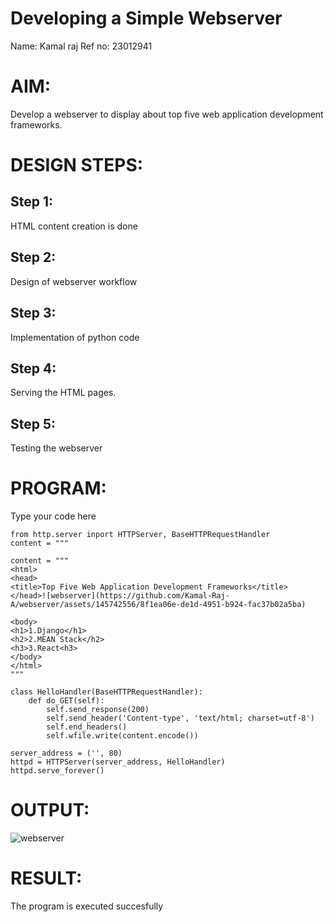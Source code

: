 # Developing a Simple Webserver
Name: Kamal raj
Ref no: 23012941

# AIM:

Develop a webserver to display about top five web application development frameworks.

# DESIGN STEPS:

## Step 1:

HTML content creation is done

## Step 2:

Design of webserver workflow

## Step 3:
Implementation of python code
## Step 4:

Serving the HTML pages.

## Step 5:

Testing the webserver
# PROGRAM:
Type your code here
``````
from http.server inport HTTPServer, BaseHTTPRequestHandler
content = """

content = """
<html>
<head>
<title>Top Five Web Application Development Frameworks</title>
</head>![webserver](https://github.com/Kamal-Raj-A/webserver/assets/145742556/8f1ea06e-de1d-4951-b924-fac37b02a5ba)

<body>
<h1>1.Django</h1>
<h2>2.MEAN Stack</h2>
<h3>3.React<h3>
</body>
</html>
"""

class HelloHandler(BaseHTTPRequestHandler):
    def do_GET(self):
        self.send_response(200)
        self.send_header('Content-type', 'text/html; charset=utf-8')
        self.end_headers()
        self.wfile.write(content.encode())

server_address = ('', 80)
httpd = HTTPServer(server_address, HelloHandler)
httpd.serve_forever()
``````

# OUTPUT:
![webserver](https://github.com/Kamal-Raj-A/webserver/assets/145742556/512701ca-deb8-466a-be9b-3c7505a526ed)

# RESULT:

The program is executed succesfully
